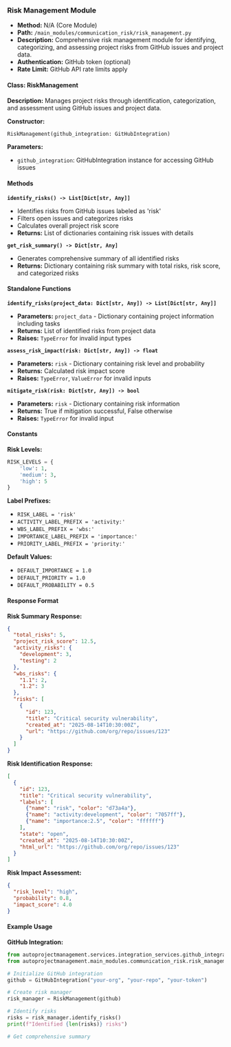 ### Risk Management Module

- **Method:** N/A (Core Module)
- **Path:** `/main_modules/communication_risk/risk_management.py`
- **Description:** Comprehensive risk management module for identifying, categorizing, and assessing project risks from GitHub issues and project data.
- **Authentication:** GitHub token (optional)
- **Rate Limit:** GitHub API rate limits apply

#### Class: RiskManagement

**Description:** Manages project risks through identification, categorization, and assessment using GitHub issues and project data.

**Constructor:**
```python
RiskManagement(github_integration: GitHubIntegration)
```

**Parameters:**
- `github_integration`: GitHubIntegration instance for accessing GitHub issues

#### Methods

**`identify_risks() -> List[Dict[str, Any]]`**
- Identifies risks from GitHub issues labeled as 'risk'
- Filters open issues and categorizes risks
- Calculates overall project risk score
- **Returns:** List of dictionaries containing risk issues with details

**`get_risk_summary() -> Dict[str, Any]`**
- Generates comprehensive summary of all identified risks
- **Returns:** Dictionary containing risk summary with total risks, risk score, and categorized risks

#### Standalone Functions

**`identify_risks(project_data: Dict[str, Any]) -> List[Dict[str, Any]]`**
- **Parameters:** `project_data` - Dictionary containing project information including tasks
- **Returns:** List of identified risks from project data
- **Raises:** `TypeError` for invalid input types

**`assess_risk_impact(risk: Dict[str, Any]) -> float`**
- **Parameters:** `risk` - Dictionary containing risk level and probability
- **Returns:** Calculated risk impact score
- **Raises:** `TypeError`, `ValueError` for invalid inputs

**`mitigate_risk(risk: Dict[str, Any]) -> bool`**
- **Parameters:** `risk` - Dictionary containing risk information
- **Returns:** True if mitigation successful, False otherwise
- **Raises:** `TypeError` for invalid input

#### Constants

**Risk Levels:**
```python
RISK_LEVELS = {
    'low': 1,
    'medium': 3,
    'high': 5
}
```

**Label Prefixes:**
- `RISK_LABEL = 'risk'`
- `ACTIVITY_LABEL_PREFIX = 'activity:'`
- `WBS_LABEL_PREFIX = 'wbs:'`
- `IMPORTANCE_LABEL_PREFIX = 'importance:'`
- `PRIORITY_LABEL_PREFIX = 'priority:'`

**Default Values:**
- `DEFAULT_IMPORTANCE = 1.0`
- `DEFAULT_PRIORITY = 1.0`
- `DEFAULT_PROBABILITY = 0.5`

#### Response Format

**Risk Summary Response:**
```json
{
  "total_risks": 5,
  "project_risk_score": 12.5,
  "activity_risks": {
    "development": 3,
    "testing": 2
  },
  "wbs_risks": {
    "1.1": 2,
    "1.2": 3
  },
  "risks": [
    {
      "id": 123,
      "title": "Critical security vulnerability",
      "created_at": "2025-08-14T10:30:00Z",
      "url": "https://github.com/org/repo/issues/123"
    }
  ]
}
```

**Risk Identification Response:**
```json
[
  {
    "id": 123,
    "title": "Critical security vulnerability",
    "labels": [
      {"name": "risk", "color": "d73a4a"},
      {"name": "activity:development", "color": "7057ff"},
      {"name": "importance:2.5", "color": "ffffff"}
    ],
    "state": "open",
    "created_at": "2025-08-14T10:30:00Z",
    "html_url": "https://github.com/org/repo/issues/123"
  }
]
```

**Risk Impact Assessment:**
```json
{
  "risk_level": "high",
  "probability": 0.8,
  "impact_score": 4.0
}
```

#### Example Usage

**GitHub Integration:**
```python
from autoprojectmanagement.services.integration_services.github_integration import GitHubIntegration
from autoprojectmanagement.main_modules.communication_risk.risk_management import RiskManagement

# Initialize GitHub integration
github = GitHubIntegration("your-org", "your-repo", "your-token")

# Create risk manager
risk_manager = RiskManagement(github)

# Identify risks
risks = risk_manager.identify_risks()
print(f"Identified {len(risks)} risks")

# Get comprehensive summary
